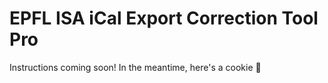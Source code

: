 
# EPFL ISA iCal Export Correction Tool Pro
 
Instructions coming soon! In the meantime, here's a cookie :cookie:

